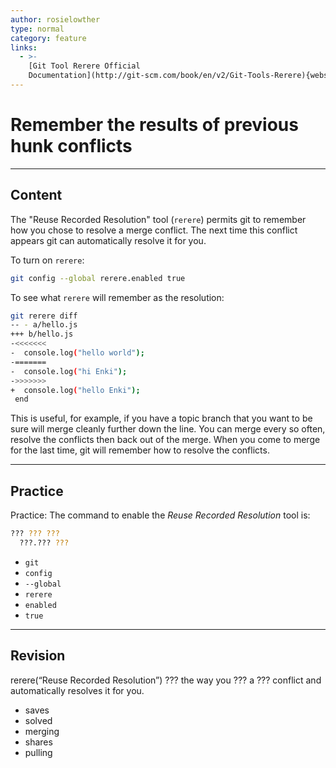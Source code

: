 ```yaml
---
author: rosielowther
type: normal
category: feature
links:
  - >-
    [Git Tool Rerere Official
    Documentation](http://git-scm.com/book/en/v2/Git-Tools-Rerere){website}
---
```


# Remember the results of previous hunk conflicts


---

## Content

The "Reuse Recorded Resolution" tool (`rerere`) permits git to remember how you chose to resolve a merge conflict. The next time this conflict appears git can automatically resolve it for you.

To turn on `rerere`:

```bash
git config --global rerere.enabled true
```

To see what `rerere` will remember as the resolution:

```bash
git rerere diff
-- - a/hello.js
+++ b/hello.js
-<<<<<<<
-  console.log("hello world");
-=======
-  console.log("hi Enki");
->>>>>>>
+  console.log("hello Enki");
 end
```

This is useful, for example, if you have a topic branch that you want to be sure will merge cleanly further down the line. You can merge every so often, resolve the conflicts then back out of the merge. When you come to merge for the last time, git will remember how to resolve the conflicts.


---

## Practice

Practice: The command to enable the *Reuse Recorded Resolution* tool is:

```bash
??? ??? ???
  ???.??? ???
```

* `git`
* `config`
* `--global`
* `rerere`
* `enabled`
* `true`


---

## Revision

rerere(“Reuse Recorded Resolution”) ??? the way you ??? a ??? conflict and automatically resolves it for you.

* saves
* solved
* merging
* shares
* pulling
 

